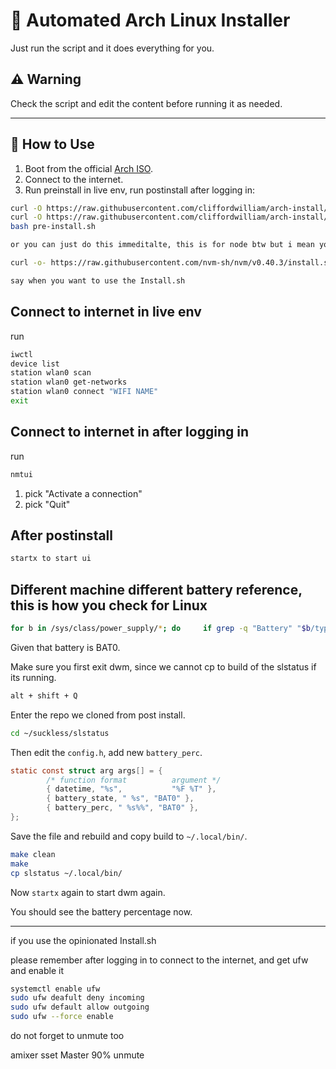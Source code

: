# 🧪 Automated Arch Linux Installer

Just run the script and it does everything for you.

## ⚠️ Warning

Check the script and edit the content before running it as needed.

---

## 🚀 How to Use

1. Boot from the official [Arch ISO](https://archlinux.org/download/).
2. Connect to the internet.
3. Run preinstall in live env, run postinstall after logging in:

```bash
curl -O https://raw.githubusercontent.com/cliffordwilliam/arch-install/main/pre-install.sh
curl -O https://raw.githubusercontent.com/cliffordwilliam/arch-install/main/post-install.sh
bash pre-install.sh

or you can just do this immeditalte, this is for node btw but i mean you can use bash immediately

curl -o- https://raw.githubusercontent.com/nvm-sh/nvm/v0.40.3/install.sh | bash

say when you want to use the Install.sh
```

## Connect to internet in live env

run

```bash
iwctl
device list
station wlan0 scan
station wlan0 get-networks
station wlan0 connect "WIFI NAME"
exit
```

## Connect to internet in after logging in

run

```bash
nmtui
```

1. pick "Activate a connection"
2. pick "Quit"

## After postinstall

```bash
startx to start ui
```

## Different machine different battery reference, this is how you check for Linux

```bash
for b in /sys/class/power_supply/*; do     if grep -q "Battery" "$b/type" 2>/dev/null; then         basename "$b";     fi; done
```

Given that battery is BAT0.

Make sure you first exit dwm, since we cannot cp to build of the slstatus if its running.

```bash
alt + shift + Q
```

Enter the repo we cloned from post install.

```bash
cd ~/suckless/slstatus
```

Then edit the `config.h`, add new `battery_perc`.

```config.h
static const struct arg args[] = {
        /* function format          argument */
        { datetime, "%s",           "%F %T" },
        { battery_state, " %s", "BAT0" },
        { battery_perc, " %s%%", "BAT0" },
};
```

Save the file and rebuild and copy build to `~/.local/bin/`.

```bash
make clean
make
cp slstatus ~/.local/bin/
```

Now `startx` again to start dwm again.

You should see the battery percentage now.

---

if you use the opinionated Install.sh

please remember after logging in to connect to the internet, and get ufw and enable it

```bash
systemctl enable ufw
sudo ufw deafult deny incoming
sudo ufw default allow outgoing
sudo ufw --force enable
```

do not forget to unmute too

amixer sset Master 90% unmute
